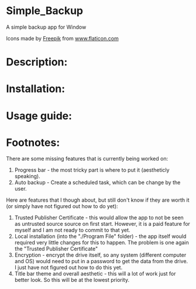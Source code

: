 # Simple_Backup
A simple backup app for Window
<div>Icons made by <a href="https://www.freepik.com" title="Freepik">Freepik</a> from <a href="https://www.flaticon.com/" title="Flaticon">www.flaticon.com</a></div>

# Description:

# Installation:

# Usage guide:

# Footnotes:
There are some missing features that is currently being worked on:
1. Progress bar - the most tricky part is where to put it (aestheticly speaking).
2. Auto backup - Create a scheduled task, which can be change by the user.

Here are features that I though about, but still don't know if they are worth it (or simply have not figured out how to do yet):
1. Trusted Publisher Certificate - this would allow the app to not be seen as untrusted source source on first start. However, it is a paid feature for myself and I am not ready to commit to that yet.
2. Local installation (into the "./Program File" folder) - the app itself would required very little changes for this to happen. The problem is one again the "Trusted Publisher Certificate"
3. Encryption - encrypt the drive itself, so any system (different computer and OS) would need to put in a password to get the data from the drive. I just have not figured out how to do this yet.
4. Title bar theme and overall aesthetic - this will a lot of work just for better look. So this will be at the lowest priority.
